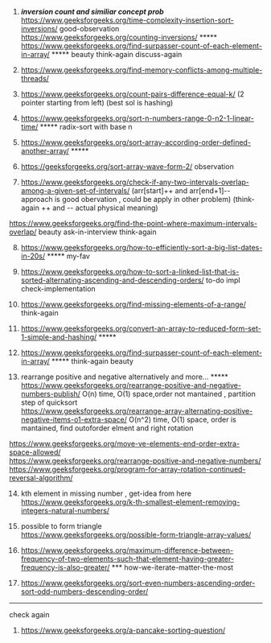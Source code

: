 1) ***inversion count and similiar concept prob*** \
https://www.geeksforgeeks.org/time-complexity-insertion-sort-inversions/ good-observation \
https://www.geeksforgeeks.org/counting-inversions/ ***** \
https://www.geeksforgeeks.org/find-surpasser-count-of-each-element-in-array/  ***** beauty think-again discuss-again

2) https://www.geeksforgeeks.org/find-memory-conflicts-among-multiple-threads/

3) https://www.geeksforgeeks.org/count-pairs-difference-equal-k/  (2 pointer starting from left) (best sol is hashing)

4) https://www.geeksforgeeks.org/sort-n-numbers-range-0-n2-1-linear-time/ ***** radix-sort with base n

5) https://www.geeksforgeeks.org/sort-array-according-order-defined-another-array/ *****

6) https://geeksforgeeks.org/sort-array-wave-form-2/ observation

7) https://www.geeksforgeeks.org/check-if-any-two-intervals-overlap-among-a-given-set-of-intervals/ (arr[start]++ and arr[end+1]-- approach is good obervation , could be apply in other problem)  (think-again ++ and -- actual physical meaning)

https://www.geeksforgeeks.org/find-the-point-where-maximum-intervals-overlap/ beauty ask-in-interview think-again

8) https://www.geeksforgeeks.org/how-to-efficiently-sort-a-big-list-dates-in-20s/ ***** my-fav

9) https://www.geeksforgeeks.org/how-to-sort-a-linked-list-that-is-sorted-alternating-ascending-and-descending-orders/ to-do impl check-implementation

10) https://www.geeksforgeeks.org/find-missing-elements-of-a-range/ think-again

11) https://www.geeksforgeeks.org/convert-an-array-to-reduced-form-set-1-simple-and-hashing/ *****

12) https://www.geeksforgeeks.org/find-surpasser-count-of-each-element-in-array/ ***** think-again beauty

13) rearrange positive and negative alternatively and more... ***** \
https://www.geeksforgeeks.org/rearrange-positive-and-negative-numbers-publish/ O(n) time, O(1) space,order not mantained , partition step of quicksort \
https://www.geeksforgeeks.org/rearrange-array-alternating-positive-negative-items-o1-extra-space/ O(n^2) time, O(1) space, order is mantained, find outoforder elment and right rotation

  https://www.geeksforgeeks.org/move-ve-elements-end-order-extra-space-allowed/ \
  https://www.geeksforgeeks.org/rearrange-positive-and-negative-numbers/ \
  https://www.geeksforgeeks.org/program-for-array-rotation-continued-reversal-algorithm/

14) kth element in missing number , get-idea from here \
https://www.geeksforgeeks.org/k-th-smallest-element-removing-integers-natural-numbers/

15) possible to form triangle \
https://www.geeksforgeeks.org/possible-form-triangle-array-values/

16) https://www.geeksforgeeks.org/maximum-difference-between-frequency-of-two-elements-such-that-element-having-greater-frequency-is-also-greater/ *** how-we-iterate-matter-the-most

17) https://www.geeksforgeeks.org/sort-even-numbers-ascending-order-sort-odd-numbers-descending-order/



  
---------------------------------------------------------------------------------------------------------------------

check again

1) https://www.geeksforgeeks.org/a-pancake-sorting-question/

